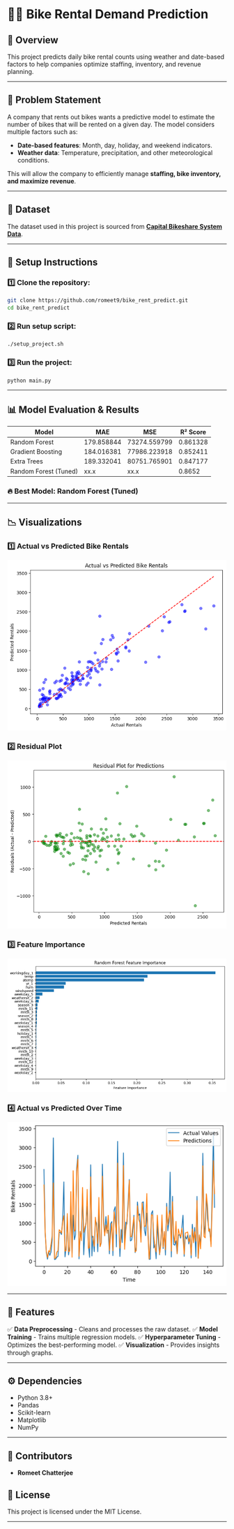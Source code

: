 # 🚴‍♂️ Bike Rental Demand Prediction

## 📌 Overview
This project predicts daily bike rental counts using weather and date-based factors to help companies optimize staffing, inventory, and revenue planning.

---
## 🎯 Problem Statement
A company that rents out bikes wants a predictive model to estimate the number of bikes that will be rented on a given day. The model considers multiple factors such as:
- **Date-based features**: Month, day, holiday, and weekend indicators.
- **Weather data**: Temperature, precipitation, and other meteorological conditions.

This will allow the company to efficiently manage **staffing, bike inventory, and maximize revenue**.

---
## 📂 Dataset
The dataset used in this project is sourced from **[Capital Bikeshare System Data](https://capitalbikeshare.com/system-data)**.

---
## 🚀 Setup Instructions
### 1️⃣ Clone the repository:
```bash
git clone https://github.com/romeet9/bike_rent_predict.git
cd bike_rent_predict
```
### 2️⃣ Run setup script:
```bash
./setup_project.sh
```
### 3️⃣ Run the project:
```bash
python main.py
```
---
## 📊 Model Evaluation & Results
| Model               | MAE  | MSE  | R² Score  |
|---------------------|------|------|----------|
| Random Forest      | 179.858844  | 73274.559799  | 0.861328   |
| Gradient Boosting  | 184.016381  | 77986.223918  | 0.852411   |
| Extra Trees        | 189.332041  | 80751.765901  | 0.847177   |
| Random Forest (Tuned) | xx.x | xx.x | 0.8652   |

### 🔥 **Best Model:** Random Forest (Tuned)

---
## 📉 Visualizations
### **1️⃣ Actual vs Predicted Bike Rentals**
![Actual vs Predicted](https://github.com/romeet9/bike_rent_predict/raw/main/reports/actual_vs_predicted.png)
### **2️⃣ Residual Plot**
![Residual Plot](https://github.com/romeet9/bike_rent_predict/raw/main/reports/residual_plot.png)
### **3️⃣ Feature Importance**
![Feature Importance](https://github.com/romeet9/bike_rent_predict/raw/main/reports/feature_importance.png)
### **4️⃣ Actual vs Predicted Over Time**
![Time Series Plot](https://github.com/romeet9/bike_rent_predict/raw/main/reports/time_series.png)

---
## 📌 Features
✅ **Data Preprocessing** - Cleans and processes the raw dataset.
✅ **Model Training** - Trains multiple regression models.
✅ **Hyperparameter Tuning** - Optimizes the best-performing model.
✅ **Visualization** - Provides insights through graphs.

---
## ⚙️ Dependencies
- Python 3.8+
- Pandas
- Scikit-learn
- Matplotlib
- NumPy

---
## 🎯 Contributors
- **Romeet Chatterjee**

## 📝 License
This project is licensed under the MIT License.

---
